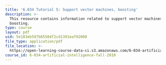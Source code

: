 ```yaml
---
title: '6.034 Tutorial 5: Support vector machines, boosting'
description: >-
  This resource contains information related to support vector machines,
  boosting.
type: course
layout: pdf
uid: 5e183eb597b85504f2cd1391eaf92008
file_type: application/pdf
file_location: >-
  https://open-learning-course-data-ci.s3.amazonaws.com/6-034-artificial-intelligence-fall-2010/5e183eb597b85504f2cd1391eaf92008_MIT6_034F10_tutor05.pdf
course_id: 6-034-artificial-intelligence-fall-2010
---
```

